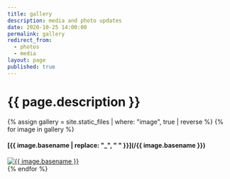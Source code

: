 ```yaml
---
title: gallery
description: media and photo updates
date: 2020-10-25 14:00:00
permalink: gallery
redirect_from:
  - photos
  - media
layout: page
published: true
---
```


# {{ page.description }}

<section id="thumbnails">
  {% assign gallery = site.static_files | where: "image", true | reverse %}
  {% for image in gallery %}
  <article>
   <a name="{{ image.name }}" />
   <h4>[{{ image.basename | replace: "_", " " }}](/{{ image.basename }})</h4>
   <a class="thumbnail" href="/{{ site.gallery_dir }}/{{ image.name }}" data-position="{{ site.thumbnail_position }}"><img src="/{{ site.gallery_dir }}/{{ image.name }}" alt="{{ image.basename }}" /></a>
  </article>
  {% endfor %}
</section>

